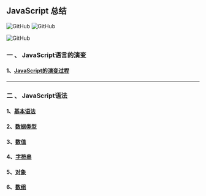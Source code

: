 
## JavaScript 总结

![GitHub](https://img.shields.io/github/license/mashape/apistatus.svg)
![GitHub](https://img.shields.io/apm/l/:packageName.svg)

![GitHub](https://img.shields.io/github/sourcerank/:platform/:library.svg)

### 一 、 JavaScript语言的演变

   #### 1、[JavaScript的演变过程](./doc/evolutionofjs.md)
--------------------------------------------------------
### 二 、 JavaScript语法

   #### 1、[基本语法](./doc/grammar.md)

   #### 2、[数据类型](./doc/datatype.md)

   #### 3、[数值](./doc/numericalvalue.md)

   #### 4、[字符串](./doc/string.md)

   #### 5、[对象](./doc/object.md)

   #### 6、[数组](./doc/array.md)

